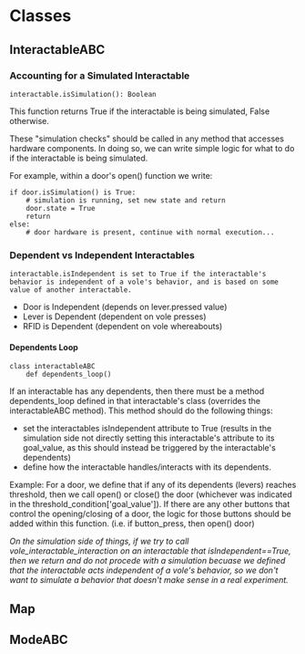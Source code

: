 # Classes

## InteractableABC

### Accounting for a Simulated Interactable

    interactable.isSimulation(): Boolean

This function returns True if the interactable is being simulated, False otherwise.

These "simulation checks" should be called in any method that accesses hardware components. In doing so, we can write simple logic for what to do if the interactable is being simulated.

For example, within a door's open() function we write:

    if door.isSimulation() is True: 
        # simulation is running, set new state and return 
        door.state = True 
        return 
    else: 
        # door hardware is present, continue with normal execution...

### Dependent vs Independent Interactables

    interactable.isIndependent is set to True if the interactable's behavior is independent of a vole's behavior, and is based on some value of another interactable. 

- Door is Independent (depends on lever.pressed value)
- Lever is Dependent (dependent on vole presses)
- RFID is Dependent (dependent on vole whereabouts)

#### Dependents Loop

    class interactableABC
        def dependents_loop() 
If an interactable has any dependents, then there must be a method dependents_loop defined in that interactable's class (overrides the interactableABC method). This method should do the following things:

- set the interactables isIndependent attribute to True (results in the simulation side not directly setting this interactable's attribute to its goal_value, as this should instead be triggered by the interactable's dependents)
- define how the interactable handles/interacts with its dependents.

Example: For a door, we define that if any of its dependents (levers) reaches threshold, then we call open() or close() the door (whichever was indicated in the threshold_condition['goal_value']). If there are any other buttons that control the opening/closing of a door, the logic for those buttons should be added within this function. (i.e. if button_press, then open() door)

*On the simulation side of things, if we try to call vole_interactable_interaction on an interactable that isIndependent==True, then we return and do not procede with a simulation becuase we defined that the interactable acts independent of a vole's behavior, so we don't want to simulate a behavior that doesn't make sense in a real experiment.*

## Map

## ModeABC
